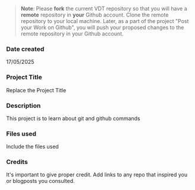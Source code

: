 >**Note**: Please **fork** the current VDT repository so that you will have a **remote** repository in **your** Github account. Clone the remote repository to your local machine. Later, as a part of the project "Post your Work on Github", you will push your proposed changes to the remote repository in your Github account.

### Date created
17/05/2025

### Project Title
Replace the Project Title

### Description
This project is to learn about git and github commands

### Files used
Include the files used

### Credits
It's important to give proper credit. Add links to any repo that inspired you or blogposts you consulted.

